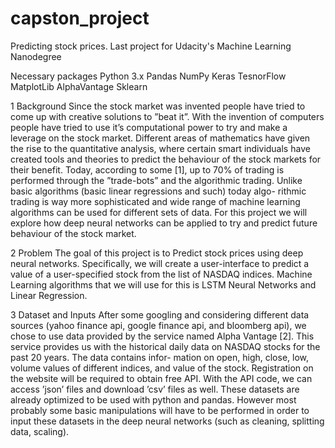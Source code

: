 # capston_project
Predicting stock prices. Last project for Udacity's Machine Learning Nanodegree


Necessary packages
Python 3.x
Pandas
NumPy
Keras
TesnorFlow
MatplotLib
AlphaVantage
Sklearn



1 Background 
Since the stock market was invented people have tried to come up with creative solutions to ”beat it”. With the invention of computers people have tried to use it’s computational power to try and make a leverage on the stock market. Different areas of mathematics have given the rise to the quantitative analysis, where certain smart individuals have created tools and theories to predict the behaviour of the stock markets for their benefit. Today, according to some [1], up to 70% of trading is performed through the ”trade-bots” and the algorithmic trading. Unlike basic algorithms (basic linear regressions and such) today algo- rithmic trading is way more sophisticated and wide range of machine learning algorithms can be used for different sets of data. For this project we will explore how deep neural networks can be applied to try and predict future behaviour of the stock market. 

2 Problem 
The goal of this project is to Predict stock prices using deep neural networks. Specifically, we will create a user-interface to predict a value of a user-specified stock from the list of NASDAQ indices. Machine Learning algorithms that we will use for this is LSTM Neural Networks and Linear Regression. 

3 Dataset and Inputs 
After some googling and considering different data sources (yahoo finance api, google finance api, and bloomberg api), we chose to use data provided by the service named Alpha Vantage [2]. This service provides us with the historical daily data on NASDAQ stocks for the past 20 years. The data contains infor- mation on open, high, close, low, volume values of different indices, and value of the stock. 
Registration on the website will be required to obtain free API. With the API code, we can access ’json’ files and download ’csv’ files as well. These datasets are already optimized to be used with python and pandas. However most probably some basic manipulations will have to be performed in order to input these datasets in the deep neural networks (such as cleaning, splitting data, scaling). 
